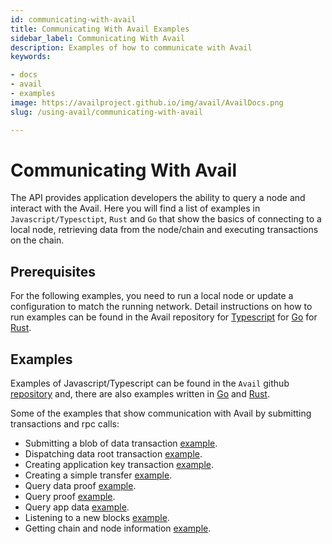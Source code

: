 ```yaml
---
id: communicating-with-avail
title: Communicating With Avail Examples
sidebar_label: Communicating With Avail
description: Examples of how to communicate with Avail
keywords:

- docs
- avail
- examples
image: https://availproject.github.io/img/avail/AvailDocs.png
slug: /using-avail/communicating-with-avail

---
```


# Communicating With Avail

The API provides application developers the ability to query a node and interact with the Avail.
Here you will find a list of examples in `Javascript/Typesctipt`, `Rust` and `Go` that show
the basics of connecting to a local node, retrieving data from the node/chain and executing transactions on the chain.

## Prerequisites

For the following examples, you need to run a local node or update a configuration to match the running network.
Detail instructions on how to run examples can be found in the Avail repository
for [Typescript](https://github.com/availproject/avail/blob/develop/examples/ts/README.md)
for [Go](https://github.com/availproject/avail/blob/develop/examples/go/README.md)
for [Rust](https://github.com/availproject/avail/blob/develop/avail-subxt/examples/README.md).

## Examples

Examples of Javascript/Typescript can be found in the `Avail`
github [repository](https://github.com/availproject/avail/tree/develop/examples/ts)
and, there are also examples written in [Go](https://github.com/availproject/avail/tree/develop/examples/go)
and [Rust](https://github.com/availproject/avail/tree/develop/avail-subxt/examples).

Some of the examples that show communication with Avail by submitting transactions and rpc calls:

- Submitting a blob of data
  transaction [example](https://github.com/availproject/avail/tree/develop/examples/ts/src/data_submit.ts).
- Dispatching data root
  transaction [example](https://github.com/availproject/avail/tree/develop/examples/ts/src/dispatch_data_root.ts).
- Creating application key transaction [example](https://github.com/availproject/avail/tree/develop/examples/ts/src/app_id.ts).
- Creating a simple transfer [example](https://github.com/availproject/avail/tree/develop/examples/ts/src/transfer.ts).
- Query data proof [example](https://github.com/availproject/avail/tree/develop/examples/ts/src/query_proof_data.ts).
- Query proof [example](https://github.com/availproject/avail/tree/develop/examples/ts/src/query_proof.ts).
- Query app data [example](https://github.com/availproject/avail/tree/develop/examples/ts/src/query_app_data.ts).
- Listening to a new
  blocks [example](https://github.com/availproject/avail/tree/develop/examples/ts/src/listen_new_blocks.ts).
- Getting chain and node
  information [example](https://github.com/availproject/avail/tree/develop/examples/ts/src/connect.ts).
